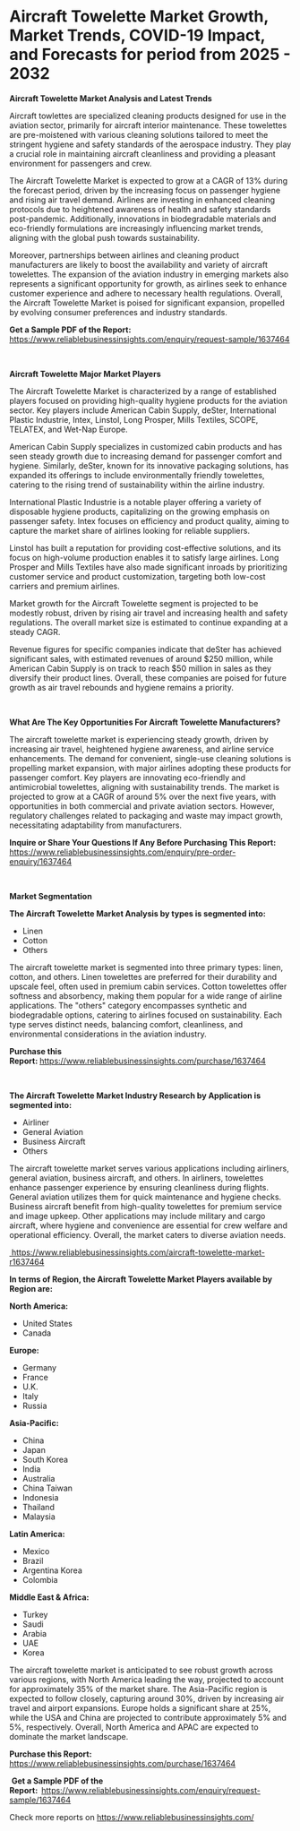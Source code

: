 <p><h1>Aircraft Towelette Market Growth, Market Trends, COVID-19 Impact, and Forecasts for period from 2025 - 2032</h1></p><p><strong>Aircraft Towelette Market Analysis and Latest Trends</strong></p>
<p><p>Aircraft towlettes are specialized cleaning products designed for use in the aviation sector, primarily for aircraft interior maintenance. These towelettes are pre-moistened with various cleaning solutions tailored to meet the stringent hygiene and safety standards of the aerospace industry. They play a crucial role in maintaining aircraft cleanliness and providing a pleasant environment for passengers and crew.</p><p>The Aircraft Towelette Market is expected to grow at a CAGR of 13% during the forecast period, driven by the increasing focus on passenger hygiene and rising air travel demand. Airlines are investing in enhanced cleaning protocols due to heightened awareness of health and safety standards post-pandemic. Additionally, innovations in biodegradable materials and eco-friendly formulations are increasingly influencing market trends, aligning with the global push towards sustainability.</p><p>Moreover, partnerships between airlines and cleaning product manufacturers are likely to boost the availability and variety of aircraft towelettes. The expansion of the aviation industry in emerging markets also represents a significant opportunity for growth, as airlines seek to enhance customer experience and adhere to necessary health regulations. Overall, the Aircraft Towelette Market is poised for significant expansion, propelled by evolving consumer preferences and industry standards.</p></p>
<p><strong>Get a Sample PDF of the Report:&nbsp;</strong> <a href="https://www.reliablebusinessinsights.com/enquiry/request-sample/1637464?utm_campaign=3133&utm_medium=2&utm_source=Github&utm_content=ia&utm_term=23032025&utm_id=aircraft-towelette">https://www.reliablebusinessinsights.com/enquiry/request-sample/1637464</a></p>
<p>&nbsp;</p>
<p><strong>Aircraft Towelette Major Market Players</strong></p>
<p><p>The Aircraft Towelette Market is characterized by a range of established players focused on providing high-quality hygiene products for the aviation sector. Key players include American Cabin Supply, deSter, International Plastic Industrie, Intex, Linstol, Long Prosper, Mills Textiles, SCOPE, TELATEX, and Wet-Nap Europe. </p><p>American Cabin Supply specializes in customized cabin products and has seen steady growth due to increasing demand for passenger comfort and hygiene. Similarly, deSter, known for its innovative packaging solutions, has expanded its offerings to include environmentally friendly towelettes, catering to the rising trend of sustainability within the airline industry.</p><p>International Plastic Industrie is a notable player offering a variety of disposable hygiene products, capitalizing on the growing emphasis on passenger safety. Intex focuses on efficiency and product quality, aiming to capture the market share of airlines looking for reliable suppliers. </p><p>Linstol has built a reputation for providing cost-effective solutions, and its focus on high-volume production enables it to satisfy large airlines. Long Prosper and Mills Textiles have also made significant inroads by prioritizing customer service and product customization, targeting both low-cost carriers and premium airlines.</p><p>Market growth for the Aircraft Towelette segment is projected to be modestly robust, driven by rising air travel and increasing health and safety regulations. The overall market size is estimated to continue expanding at a steady CAGR.</p><p>Revenue figures for specific companies indicate that deSter has achieved significant sales, with estimated revenues of around $250 million, while American Cabin Supply is on track to reach $50 million in sales as they diversify their product lines. Overall, these companies are poised for future growth as air travel rebounds and hygiene remains a priority.</p></p>
<p>&nbsp;</p>
<p><strong>What Are The Key Opportunities For Aircraft Towelette Manufacturers?</strong></p>
<p><p>The aircraft towelette market is experiencing steady growth, driven by increasing air travel, heightened hygiene awareness, and airline service enhancements. The demand for convenient, single-use cleaning solutions is propelling market expansion, with major airlines adopting these products for passenger comfort. Key players are innovating eco-friendly and antimicrobial towelettes, aligning with sustainability trends. The market is projected to grow at a CAGR of around 5% over the next five years, with opportunities in both commercial and private aviation sectors. However, regulatory challenges related to packaging and waste may impact growth, necessitating adaptability from manufacturers.</p></p>
<p><strong>Inquire or Share Your Questions If Any Before Purchasing This Report:</strong> <a href="https://www.reliablebusinessinsights.com/enquiry/pre-order-enquiry/1637464?utm_campaign=3133&utm_medium=2&utm_source=Github&utm_content=ia&utm_term=23032025&utm_id=aircraft-towelette">https://www.reliablebusinessinsights.com/enquiry/pre-order-enquiry/1637464</a></p>
<p>&nbsp;</p>
<p><strong>Market Segmentation</strong></p>
<p><strong>The Aircraft Towelette Market Analysis by types is segmented into:</strong></p>
<p><ul><li>Linen</li><li>Cotton</li><li>Others</li></ul></p>
<p><p>The aircraft towelette market is segmented into three primary types: linen, cotton, and others. Linen towelettes are preferred for their durability and upscale feel, often used in premium cabin services. Cotton towelettes offer softness and absorbency, making them popular for a wide range of airline applications. The "others" category encompasses synthetic and biodegradable options, catering to airlines focused on sustainability. Each type serves distinct needs, balancing comfort, cleanliness, and environmental considerations in the aviation industry.</p></p>
<p><strong>Purchase this Report:&nbsp;</strong><a href="https://www.reliablebusinessinsights.com/purchase/1637464?utm_campaign=3133&utm_medium=2&utm_source=Github&utm_content=ia&utm_term=23032025&utm_id=aircraft-towelette">https://www.reliablebusinessinsights.com/purchase/1637464</a></p>
<p>&nbsp;</p>
<p><strong>The Aircraft Towelette Market Industry Research by Application is segmented into:</strong></p>
<p><ul><li>Airliner</li><li>General Aviation</li><li>Business Aircraft</li><li>Others</li></ul></p>
<p><p>The aircraft towelette market serves various applications including airliners, general aviation, business aircraft, and others. In airliners, towelettes enhance passenger experience by ensuring cleanliness during flights. General aviation utilizes them for quick maintenance and hygiene checks. Business aircraft benefit from high-quality towelettes for premium service and image upkeep. Other applications may include military and cargo aircraft, where hygiene and convenience are essential for crew welfare and operational efficiency. Overall, the market caters to diverse aviation needs.</p></p>
<p><a href="https://www.reliablebusinessinsights.com/aircraft-towelette-market-r1637464?utm_campaign=3133&utm_medium=2&utm_source=Github&utm_content=ia&utm_term=23032025&utm_id=aircraft-towelette">&nbsp;https://www.reliablebusinessinsights.com/aircraft-towelette-market-r1637464</a></p>
<p><strong>In terms of Region, the Aircraft Towelette Market Players available by Region are:</strong></p>
<p>
    <p> <strong> North America: </strong>
        <ul>
            <li>United States</li>
            <li>Canada</li>
        </ul>
        </p> 
    <p> <strong> Europe: </strong>
        <ul>
            <li>Germany</li>
            <li>France</li>
            <li>U.K.</li>
            <li>Italy</li>
            <li>Russia</li>
        </ul>
        </p> 
    <p> <strong> Asia-Pacific: </strong>
        <ul>
            <li>China</li>
            <li>Japan</li>
            <li>South Korea</li>
            <li>India</li>
            <li>Australia</li>
            <li>China Taiwan</li>
            <li>Indonesia</li>
            <li>Thailand</li>
            <li>Malaysia</li>
        </ul>
        </p> 
    <p> <strong> Latin America: </strong>
        <ul>
            <li>Mexico</li>
            <li>Brazil</li>
            <li>Argentina Korea</li>
            <li>Colombia</li>
        </ul>
        </p> 
    <p> <strong> Middle East & Africa: </strong>
        <ul>
            <li>Turkey</li>
            <li>Saudi</li>
            <li>Arabia</li>
            <li>UAE</li>
            <li>Korea</li>
        </ul>
    </p>
    </p>
<p><p>The aircraft towelette market is anticipated to see robust growth across various regions, with North America leading the way, projected to account for approximately 35% of the market share. The Asia-Pacific region is expected to follow closely, capturing around 30%, driven by increasing air travel and airport expansions. Europe holds a significant share at 25%, while the USA and China are projected to contribute approximately 5% and 5%, respectively. Overall, North America and APAC are expected to dominate the market landscape.</p></p>
<p><strong>Purchase this Report: </strong><a href="https://www.reliablebusinessinsights.com/purchase/1637464?utm_campaign=3133&utm_medium=2&utm_source=Github&utm_content=ia&utm_term=23032025&utm_id=aircraft-towelette">https://www.reliablebusinessinsights.com/purchase/1637464</a></p>
<p>&nbsp;<strong>Get a Sample PDF of the Report:&nbsp;&nbsp;</strong><a href="https://www.reliablebusinessinsights.com/enquiry/request-sample/1637464?utm_campaign=3133&utm_medium=2&utm_source=Github&utm_content=ia&utm_term=23032025&utm_id=aircraft-towelette">https://www.reliablebusinessinsights.com/enquiry/request-sample/1637464</a></p>
<p><strong></strong></p>
<p>Check more reports on <a href="https://www.reliablebusinessinsights.com/?utm_campaign=3133&utm_medium=2&utm_source=Github&utm_content=ia&utm_term=23032025&utm_id=aircraft-towelette">https://www.reliablebusinessinsights.com/</a></p>